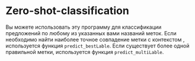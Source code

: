 # Zero-shot-classification
Вы можете использовать эту программу для классификации предложений по любому из указанных вами названий меток. Если необходимо найти наиболее точное совпадение метки с контекстом , используется функция `predict_bestLable`. 
Если существует более одной правильной метки, используется функция `predict_multiLable`.
